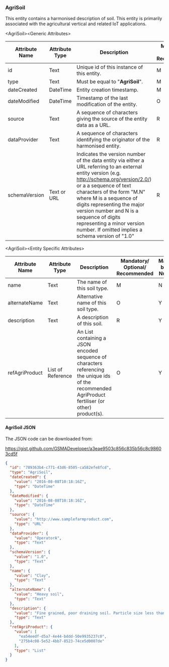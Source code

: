 ### AgriSoil

This entity contains a harmonised description of soil. This entity is primarily
associated with the agricultural vertical and related IoT applications.

&lt;AgriSoil&gt;&lt;Generic Attributes&gt;

| Attribute Name | Attribute Type | Description                                                                                                                                                                                                                                                                                                                                                                               | Mandatory/ Optional/ Recommended | May be Null |
|----------------|----------------|-------------------------------------------------------------------------------------------------------------------------------------------------------------------------------------------------------------------------------------------------------------------------------------------------------------------------------------------------------------------------------------------|----------------------------------|-------------|
| id             | Text           | Unique id of this instance of this entity.                                                                                                                                                                                                                                                                                                                                                | M                                | N           |
| type           | Text           | Must be equal to "**AgriSoil**".                                                                                                                                                                                                                                                                                                                                                          | M                                | N           |
| dateCreated    | DateTime       | Entity creation timestamp.                                                                                                                                                                                                                                                                                                                                                                | M                                | N           |
| dateModified   | DateTime       | Timestamp of the last modification of the entity.                                                                                                                                                                                                                                                                                                                                         | O                                | Y           |
| source         | Text           | A sequence of characters giving the source of the entity data as a URL.                                                                                                                                                                                                                                                                                                                   | R                                | Y           |
| dataProvider   | Text           | A sequence of characters identifying the originator of the harmonised entity.                                                                                                                                                                                                                                                                                                             | R                                | Y           |
| schemaVersion  | Text or URL    | Indicates the version number of the data entity via either a URL referring to an external entity version (e.g. http://schema.org/version/2.0/) or a a sequence of text characters of the form "M.N" where M is a sequence of digits representing the major version number and N is a sequence of digits representing a minor version number. If omitted implies a schema version of "1.0" | R                                | Y           |

&lt;AgriSoil&gt;&lt;Entity Specific Attributes&gt;

| Attribute Name | Attribute Type    | Description                                                                                                                                          | Mandatory/ Optional/ Recommended | May be Null |
|----------------|-------------------|------------------------------------------------------------------------------------------------------------------------------------------------------|----------------------------------|-------------|
| name           | Text              | The name of this soil type.                                                                                                                          | M                                | N           |
| alternateName  | Text              | Alternative name of this soil type.                                                                                                                  | O                                | Y           |
| description    | Text              | A description of this soil.                                                                                                                          | R                                | Y           |
| refAgriProduct | List of Reference | An List containing a JSON encoded sequence of characters referencing the unique ids of the recommended AgriProduct fertiliser (or other) product(s). | O                                | Y           |

#### AgriSoil JSON

The JSON code can be downloaded from:

https://gist.github.com/GSMADeveloper/a3eae9503c856c835b56c8c98603cd5f
```json
{
  "id": "789363b4-c771-43d6-8505-ca582efe8fcd",
  "type": "AgriSoil",
  "dateCreated": {
    "value": "2016-08-08T10:18:16Z",
    "type": "DateTime"
  },
  "dateModified": {
    "value": "2016-08-08T10:18:16Z",
    "type": "DateTime"
  },
  "source": {
    "value": "http://www.samplefarmproduct.com",
    "type": "URL"
  },
  "dataProvider": {
    "value": "OperatorA",
    "type": "Text"
  },
  "schemaVersion": {
    "value": "1.0",
    "type": "Text"
  },
  "name": {
    "value": "Clay",
    "type": "Text"
  },
  "alternateName": {
    "value": "Heavy soil",
    "type": "Text"
  },
  "description": {
    "value": "Fine grained, poor draining soil. Particle size less than 0.002mm",
    "type": "Text"
  },
  "refAgriProduct": {
    "value": [
      "ea54eedf-d5a7-4e44-bddd-50e9935237c0",
      "275b4c08-5e52-4bb7-8523-74ce5d0007de"
    ],
    "type": "List"
  }
}
```
